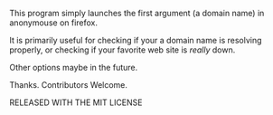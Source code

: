 This program simply launches the first argument (a domain name) in anonymouse on firefox. 

It is primarily useful for checking if your a domain name is resolving properly, or checking if your favorite web site is *really* down. 

Other options maybe in the future.

Thanks. Contributors Welcome.

RELEASED WITH THE MIT LICENSE
